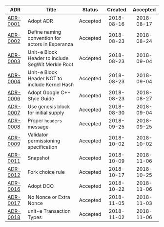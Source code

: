| ADR | Title | Status | Created | Accepted |
|---|---|:---:|:---:|:---:|
|[ADR-0001](https://github.com/dtr-org/unit-e-docs/blob/master/adrs/ADR-0001.md)|Adopt ADR|Accepted|2018-08-16|2018-08-17|
|[ADR-0002](https://github.com/dtr-org/unit-e-docs/blob/master/adrs/ADR-0002.md)|Define naming convention for actors in Esperanza|Accepted|2018-08-23|2018-08-24|
|[ADR-0003](https://github.com/dtr-org/unit-e-docs/blob/master/adrs/ADR-0003.md)|Unit-e Block Header to include SegWit Merkle Root|Accepted|2018-08-23|2018-09-04|
|[ADR-0004](https://github.com/dtr-org/unit-e-docs/blob/master/adrs/ADR-0004.md)|Unit-e Block Header NOT to include Kernel Hash|Accepted|2018-08-23|2018-09-04|
|[ADR-0006](https://github.com/dtr-org/unit-e-docs/blob/master/adrs/ADR-0006.md)|Adopt Google C++ Style Guide|Accepted|2018-08-23|2018-08-27|
|[ADR-0007](https://github.com/dtr-org/unit-e-docs/blob/master/adrs/ADR-0007.md)|Use genesis block for initial supply|Accepted|2018-08-30|2018-09-04|
|[ADR-0008](https://github.com/dtr-org/unit-e-docs/blob/master/adrs/ADR-0008.md)|Proper `headers` message|Accepted|2018-09-25|2018-09-25|
|[ADR-0009](https://github.com/dtr-org/unit-e-docs/blob/master/adrs/ADR-0009.md)|Validator permissioning specification|Accepted|2018-10-02|2018-10-02|
|[ADR-0011](https://github.com/dtr-org/unit-e-docs/blob/master/adrs/ADR-0011.md)|Snapshot|Accepted|2018-10-09|2018-11-06|
|[ADR-0012](https://github.com/dtr-org/unit-e-docs/blob/master/adrs/ADR-0012.md)|Fork choice rule|Accepted|2018-10-17|2018-10-25|
|[ADR-0016](https://github.com/dtr-org/unit-e-docs/blob/master/adrs/ADR-0016.md)|Adopt DCO|Accepted|2018-10-22|2018-11-06|
|[ADR-0017](https://github.com/dtr-org/unit-e-docs/blob/master/adrs/ADR-0017.md)|No Nonce or Extra Nonce|Accepted|2018-11-05|2018-11-03|
|[ADR-0018](https://github.com/dtr-org/unit-e-docs/blob/master/adrs/ADR-0018.md)|unit-e Transaction Types|Accepted|2018-11-02|2018-11-06|
